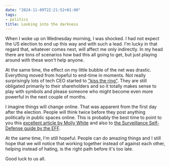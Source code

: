 ```yaml
---
date: "2024-11-09T22:21:52+01:00"
tags:
- politics
title: Looking into the darkness
---
```


When I woke up on Wednesday morning, I was shocked. I had not expect the US election to end up this way and with such a lead. I'm lucky in that regard that, whatever comes next, will affect me only indirectly.  In my head there are tons of scenarios how bad this all going to get, but just playing around with these won't help anyone.

At the same time, the effect on my little bubble of the net was drastic. Everything moved from hopeful to end-time in moments. Not really surprisingly lots of tech CEO started to ["kiss the ring"](https://daringfireball.net/2024/11/i_wonder). They are still obligated primarily to their shareholders and so it totally makes sense to play with symbols and please someone who might become even more powerful in the next couple of months.

I imagine things will change online. That was apparent from the first day after the election. People will think twice before they post anything politically in public spaces online. This is probably the best time to point to you this [excellent article by Molly White](https://www.citationneeded.news/wind-the-clock/) and also to [the Surveillance Self-Defense guide by the EFF](https://ssd.eff.org).

At the same time, I'm still hopeful. People can do amazing things and I still hope that we will notice that working together instead of against each other, helping instead of hating, is the right path before it's too late.

Good luck to us all.